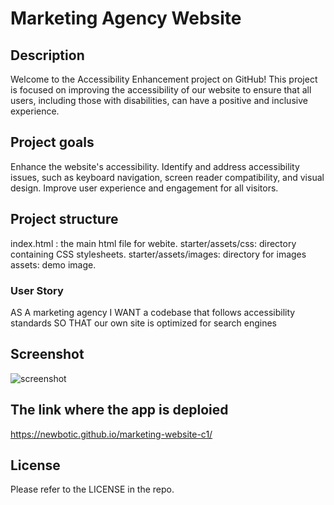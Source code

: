 # Marketing Agency Website

## Description
Welcome to the Accessibility Enhancement project on GitHub! This project is focused on improving the accessibility of our website to ensure that all users, including those with disabilities, can have a positive and inclusive experience.

## Project goals
Enhance the website's accessibility.
Identify and address accessibility issues, such as keyboard navigation, screen reader compatibility, and visual design.
Improve user experience and engagement for all visitors.

## Project structure
index.html : the main html file for webite.
starter/assets/css: directory containing CSS stylesheets.
starter/assets/images: directory for images
assets: demo image.


### User Story

AS A marketing agency
I WANT a codebase that follows accessibility standards
SO THAT our own site is optimized for search engines

## Screenshot
![screenshot](../Marketing-website-c1/Assets/01-html-css-git-challenge-demo.png)

## The link where the app is deploied
https://newbotic.github.io/marketing-website-c1/

## License
Please refer to the LICENSE in the repo.

[def]: ../Marketing-website-c1/Assets/01-html-css-git-challenge-demo.png